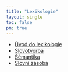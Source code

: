 ```yaml
---
title: "Lexikologie"
layout: single
toc: false
pm: true
---
```

- [Úvod do lexikologie](/notes/school/czech/czech-grammar/lexicology/introduction-to-lexicology)
- [Slovotvorba](/notes/school/czech/czech-grammar/lexicology/word-formation)
- [Sémantika](/notes/school/czech/czech-grammar/lexicology/semantics)
- [Slovní zásoba](/notes/school/czech/czech-grammar/lexicology/vocabulary)